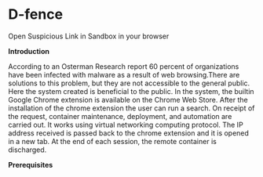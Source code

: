 # D-fence
Open Suspicious Link in Sandbox in your browser

**Introduction**

According to an Osterman Research report 60 percent of organizations have been infected with malware as a result of web browsing.There are solutions to this problem, but they are not accessible to the general public. Here the system created is beneficial to the public. In the system, the builtin Google Chrome extension is available on the Chrome Web Store. After the installation of the chrome extension the user can run a search. On receipt of the request, container maintenance, deployment, and automation are carried out. It works using virtual networking computing protocol. The IP address received is passed back to the chrome extension and it is opened in a new tab. At the end of each session, the remote container is discharged.

**Prerequisites** 
